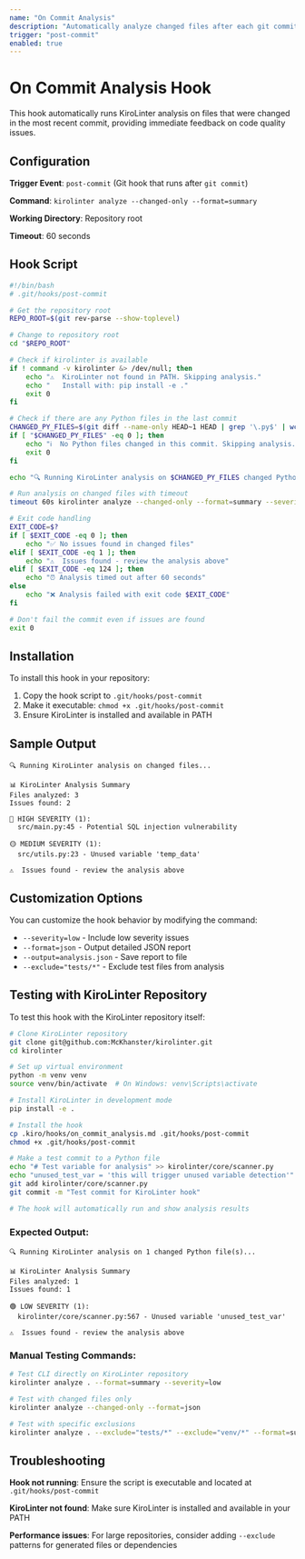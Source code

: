 ```yaml
---
name: "On Commit Analysis"
description: "Automatically analyze changed files after each git commit"
trigger: "post-commit"
enabled: true
---
```


# On Commit Analysis Hook

This hook automatically runs KiroLinter analysis on files that were changed in the most recent commit, providing immediate feedback on code quality issues.

## Configuration

**Trigger Event**: `post-commit` (Git hook that runs after `git commit`)

**Command**: `kirolinter analyze --changed-only --format=summary`

**Working Directory**: Repository root

**Timeout**: 60 seconds

## Hook Script

```bash
#!/bin/bash
# .git/hooks/post-commit

# Get the repository root
REPO_ROOT=$(git rev-parse --show-toplevel)

# Change to repository root
cd "$REPO_ROOT"

# Check if kirolinter is available
if ! command -v kirolinter &> /dev/null; then
    echo "⚠️  KiroLinter not found in PATH. Skipping analysis."
    echo "   Install with: pip install -e ."
    exit 0
fi

# Check if there are any Python files in the last commit
CHANGED_PY_FILES=$(git diff --name-only HEAD~1 HEAD | grep '\.py$' | wc -l)
if [ "$CHANGED_PY_FILES" -eq 0 ]; then
    echo "ℹ️  No Python files changed in this commit. Skipping analysis."
    exit 0
fi

echo "🔍 Running KiroLinter analysis on $CHANGED_PY_FILES changed Python file(s)..."

# Run analysis on changed files with timeout
timeout 60s kirolinter analyze --changed-only --format=summary --severity=medium

# Exit code handling
EXIT_CODE=$?
if [ $EXIT_CODE -eq 0 ]; then
    echo "✅ No issues found in changed files"
elif [ $EXIT_CODE -eq 1 ]; then
    echo "⚠️  Issues found - review the analysis above"
elif [ $EXIT_CODE -eq 124 ]; then
    echo "⏰ Analysis timed out after 60 seconds"
else
    echo "❌ Analysis failed with exit code $EXIT_CODE"
fi

# Don't fail the commit even if issues are found
exit 0
```

## Installation

To install this hook in your repository:

1. Copy the hook script to `.git/hooks/post-commit`
2. Make it executable: `chmod +x .git/hooks/post-commit`
3. Ensure KiroLinter is installed and available in PATH

## Sample Output

```
🔍 Running KiroLinter analysis on changed files...

📊 KiroLinter Analysis Summary
Files analyzed: 3
Issues found: 2

🔴 HIGH SEVERITY (1):
  src/main.py:45 - Potential SQL injection vulnerability

🟡 MEDIUM SEVERITY (1):
  src/utils.py:23 - Unused variable 'temp_data'

⚠️  Issues found - review the analysis above
```

## Customization Options

You can customize the hook behavior by modifying the command:

- `--severity=low` - Include low severity issues
- `--format=json` - Output detailed JSON report
- `--output=analysis.json` - Save report to file
- `--exclude="tests/*"` - Exclude test files from analysis

## Testing with KiroLinter Repository

To test this hook with the KiroLinter repository itself:

```bash
# Clone KiroLinter repository
git clone git@github.com:McKhanster/kirolinter.git
cd kirolinter

# Set up virtual environment
python -m venv venv
source venv/bin/activate  # On Windows: venv\Scripts\activate

# Install KiroLinter in development mode
pip install -e .

# Install the hook
cp .kiro/hooks/on_commit_analysis.md .git/hooks/post-commit
chmod +x .git/hooks/post-commit

# Make a test commit to a Python file
echo "# Test variable for analysis" >> kirolinter/core/scanner.py
echo "unused_test_var = 'this will trigger unused variable detection'" >> kirolinter/core/scanner.py
git add kirolinter/core/scanner.py
git commit -m "Test commit for KiroLinter hook"

# The hook will automatically run and show analysis results
```

### Expected Output:
```
🔍 Running KiroLinter analysis on 1 changed Python file(s)...

📊 KiroLinter Analysis Summary
Files analyzed: 1
Issues found: 1

🟢 LOW SEVERITY (1):
  kirolinter/core/scanner.py:567 - Unused variable 'unused_test_var'

⚠️  Issues found - review the analysis above
```

### Manual Testing Commands:

```bash
# Test CLI directly on KiroLinter repository
kirolinter analyze . --format=summary --severity=low

# Test with changed files only
kirolinter analyze --changed-only --format=json

# Test with specific exclusions
kirolinter analyze . --exclude="tests/*" --exclude="venv/*" --format=summary
```

## Troubleshooting

**Hook not running**: Ensure the script is executable and located at `.git/hooks/post-commit`

**KiroLinter not found**: Make sure KiroLinter is installed and available in your PATH

**Performance issues**: For large repositories, consider adding `--exclude` patterns for generated files or dependencies